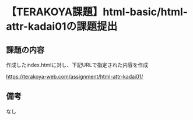 # 【TERAKOYA課題】html-basic/html-attr-kadai01の課題提出
 
## 課題の内容
 
作成したindex.htmlに対し、下記URLで指定された内容を作成

https://terakoya-web.com/assignment/html-attr-kadai01/
 
## 備考

なし